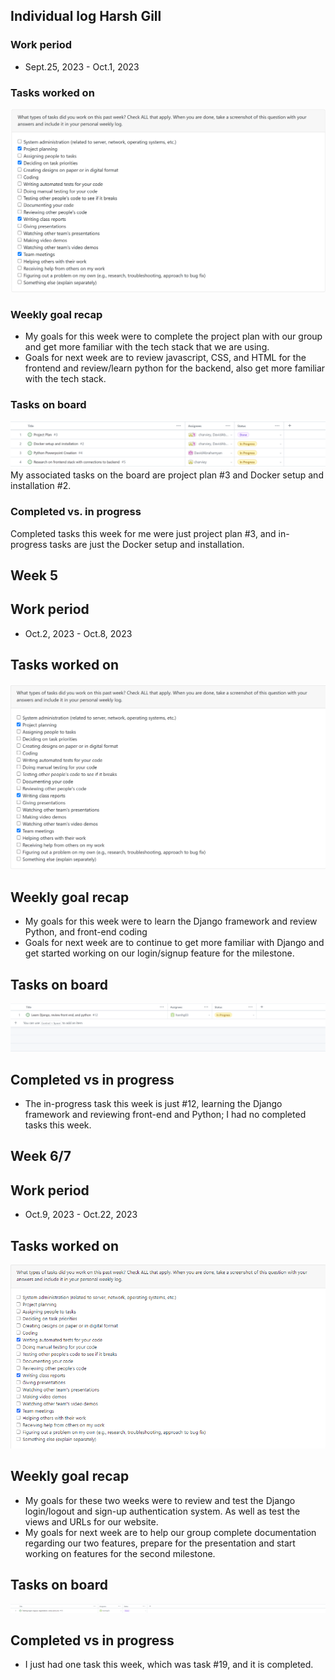 ## Individual log Harsh Gill 

### Work period
- Sept.25, 2023 - Oct.1, 2023

### Tasks worked on
![Screenshot](images/PeerEvaluationHarshWeek4.png)


### Weekly goal recap
- My goals for this week were to complete the project plan with our group and get more familiar with the tech stack that we are using.
- Goals for next week are to review javascript, CSS, and HTML for the frontend and review/learn python for the backend, also get more familiar with
the tech stack.

### Tasks on board
![Screenshot](images/ProjectBoardScreenshotWeek4.png)
My associated tasks on the board are project plan #3 and Docker setup and installation #2.

### Completed vs. in progress
Completed tasks this week for me were just project plan #3, and in-progress tasks are just the Docker setup and installation.

## Week 5

## Work period
- Oct.2, 2023 - Oct.8, 2023

## Tasks worked on
![Screenshot](images/PeerEvaluationHarshWeek5.png)

## Weekly goal recap
- My goals for this week were to learn the Django framework and review Python, and front-end coding
- Goals for next week are to continue to get more familiar with Django and get started working on 
our login/signup feature for the milestone.

## Tasks on board
![Screenshot](images/ProjectBoardScreenshotHarshWeek5.png)

## Completed vs in progress
- The in-progress task this week is just #12, learning the Django framework and reviewing front-end and Python; I had no completed tasks this week.

## Week 6/7

## Work period
- Oct.9, 2023 - Oct.22, 2023

## Tasks worked on
![Screenshot](images/PeerEvaluationHarshWeek6.png)

## Weekly goal recap
- My goals for these two weeks were to review and test the Django login/logout and sign-up authentication system.
As well as test the views and URLs for our website.
- My goals for next week are to help our group complete documentation regarding our two features, prepare for the presentation and start working on features for the second milestone.

## Tasks on board
![Screenshot](images/ProjectBoardScreenshotHarshWeek6.png)

## Completed vs in progress
- I just had one task this week, which was task #19, and it is completed.

